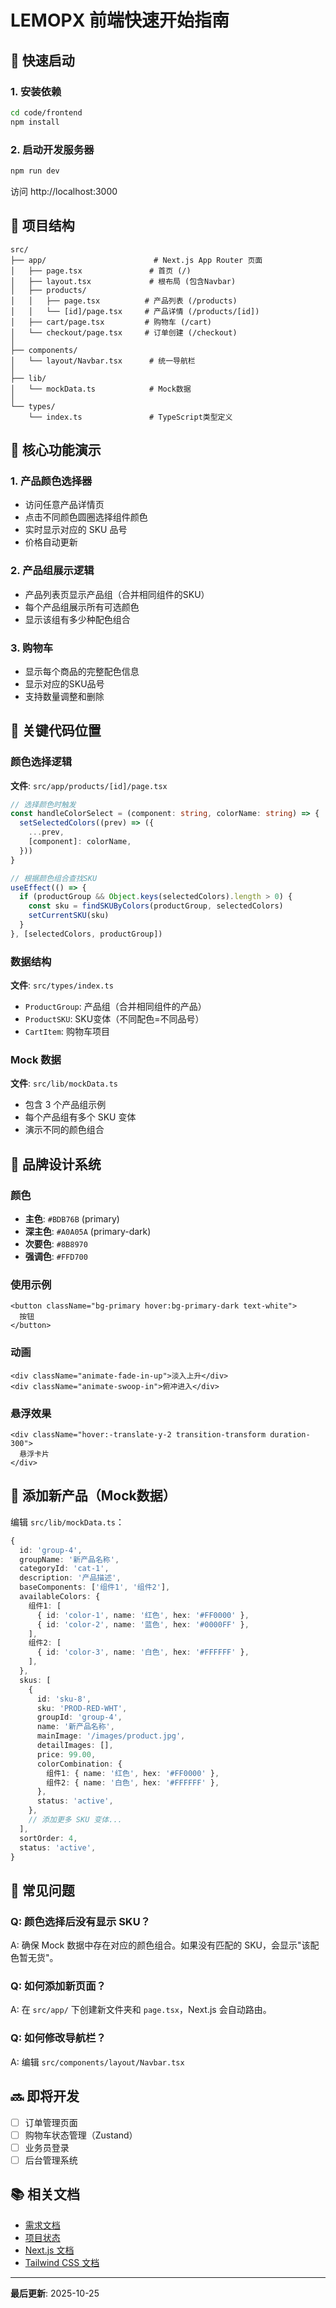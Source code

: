 # LEMOPX 前端快速开始指南

## 🚀 快速启动

### 1. 安装依赖
```bash
cd code/frontend
npm install
```

### 2. 启动开发服务器
```bash
npm run dev
```

访问 http://localhost:3000

## 📁 项目结构

```
src/
├── app/                        # Next.js App Router 页面
│   ├── page.tsx               # 首页 (/)
│   ├── layout.tsx             # 根布局 (包含Navbar)
│   ├── products/
│   │   ├── page.tsx          # 产品列表 (/products)
│   │   └── [id]/page.tsx     # 产品详情 (/products/[id])
│   ├── cart/page.tsx         # 购物车 (/cart)
│   └── checkout/page.tsx     # 订单创建 (/checkout)
│
├── components/
│   └── layout/Navbar.tsx      # 统一导航栏
│
├── lib/
│   └── mockData.ts            # Mock数据
│
└── types/
    └── index.ts               # TypeScript类型定义
```

## 🎨 核心功能演示

### 1. 产品颜色选择器
- 访问任意产品详情页
- 点击不同颜色圆圈选择组件颜色
- 实时显示对应的 SKU 品号
- 价格自动更新

### 2. 产品组展示逻辑
- 产品列表页显示产品组（合并相同组件的SKU）
- 每个产品组展示所有可选颜色
- 显示该组有多少种配色组合

### 3. 购物车
- 显示每个商品的完整配色信息
- 显示对应的SKU品号
- 支持数量调整和删除

## 🔧 关键代码位置

### 颜色选择逻辑
**文件**: `src/app/products/[id]/page.tsx`
```typescript
// 选择颜色时触发
const handleColorSelect = (component: string, colorName: string) => {
  setSelectedColors((prev) => ({
    ...prev,
    [component]: colorName,
  }))
}

// 根据颜色组合查找SKU
useEffect(() => {
  if (productGroup && Object.keys(selectedColors).length > 0) {
    const sku = findSKUByColors(productGroup, selectedColors)
    setCurrentSKU(sku)
  }
}, [selectedColors, productGroup])
```

### 数据结构
**文件**: `src/types/index.ts`
- `ProductGroup`: 产品组（合并相同组件的产品）
- `ProductSKU`: SKU变体（不同配色=不同品号）
- `CartItem`: 购物车项目

### Mock 数据
**文件**: `src/lib/mockData.ts`
- 包含 3 个产品组示例
- 每个产品组有多个 SKU 变体
- 演示不同的颜色组合

## 🎯 品牌设计系统

### 颜色
- **主色**: `#BDB76B` (primary)
- **深主色**: `#A0A05A` (primary-dark)
- **次要色**: `#8B8970`
- **强调色**: `#FFD700`

### 使用示例
```tsx
<button className="bg-primary hover:bg-primary-dark text-white">
  按钮
</button>
```

### 动画
```tsx
<div className="animate-fade-in-up">淡入上升</div>
<div className="animate-swoop-in">俯冲进入</div>
```

### 悬浮效果
```tsx
<div className="hover:-translate-y-2 transition-transform duration-300">
  悬浮卡片
</div>
```

## 📝 添加新产品（Mock数据）

编辑 `src/lib/mockData.ts`：

```typescript
{
  id: 'group-4',
  groupName: '新产品名称',
  categoryId: 'cat-1',
  description: '产品描述',
  baseComponents: ['组件1', '组件2'],
  availableColors: {
    组件1: [
      { id: 'color-1', name: '红色', hex: '#FF0000' },
      { id: 'color-2', name: '蓝色', hex: '#0000FF' },
    ],
    组件2: [
      { id: 'color-3', name: '白色', hex: '#FFFFFF' },
    ],
  },
  skus: [
    {
      id: 'sku-8',
      sku: 'PROD-RED-WHT',
      groupId: 'group-4',
      name: '新产品名称',
      mainImage: '/images/product.jpg',
      detailImages: [],
      price: 99.00,
      colorCombination: {
        组件1: { name: '红色', hex: '#FF0000' },
        组件2: { name: '白色', hex: '#FFFFFF' },
      },
      status: 'active',
    },
    // 添加更多 SKU 变体...
  ],
  sortOrder: 4,
  status: 'active',
}
```

## 🐛 常见问题

### Q: 颜色选择后没有显示 SKU？
A: 确保 Mock 数据中存在对应的颜色组合。如果没有匹配的 SKU，会显示"该配色暂无货"。

### Q: 如何添加新页面？
A: 在 `src/app/` 下创建新文件夹和 `page.tsx`，Next.js 会自动路由。

### Q: 如何修改导航栏？
A: 编辑 `src/components/layout/Navbar.tsx`

## 🔜 即将开发

- [ ] 订单管理页面
- [ ] 购物车状态管理（Zustand）
- [ ] 业务员登录
- [ ] 后台管理系统

## 📚 相关文档

- [需求文档](../../PRD/REQUIREMENTS.md)
- [项目状态](../../PROJECT-STATUS.md)
- [Next.js 文档](https://nextjs.org/docs)
- [Tailwind CSS 文档](https://tailwindcss.com/docs)

---

**最后更新**: 2025-10-25
